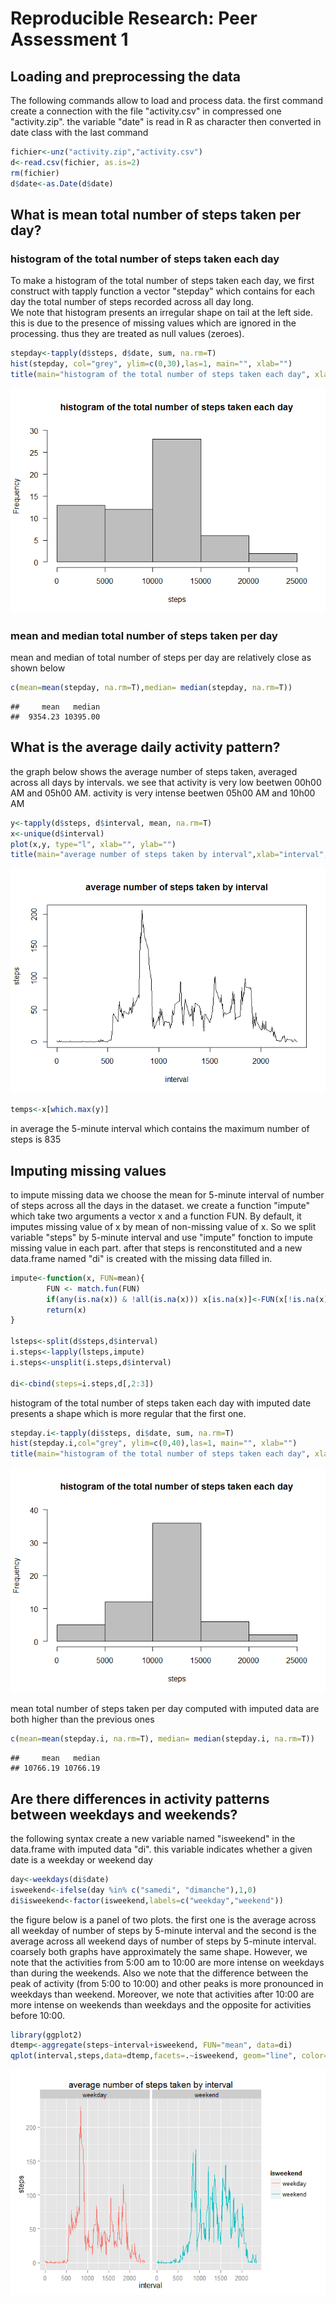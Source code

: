 # Reproducible Research: Peer Assessment 1


## Loading and preprocessing the data
The following commands allow to load and process data. the first command create a connection with the file "activity.csv" in compressed one "activity.zip".
the variable "date" is read in R as character then converted in date class with the last command

```r
fichier<-unz("activity.zip","activity.csv")
d<-read.csv(fichier, as.is=2)
rm(fichier)
d$date<-as.Date(d$date)
```


## What is mean total number of steps taken per day?

### histogram of the total number of steps taken each day  
To make a histogram of the total number of steps taken each day, we first construct with tapply function a vector  "stepday" which contains for each day the total number of steps recorded across all day long.  
We note that histogram presents an irregular shape on tail at the left side.
this is due to the presence of missing values which are ignored in the processing. thus they are treated as null values (zeroes).

```r
stepday<-tapply(d$steps, d$date, sum, na.rm=T)
hist(stepday, col="grey", ylim=c(0,30),las=1, main="", xlab="")
title(main="histogram of the total number of steps taken each day", xlab="steps")
```

![](./PA1_template_files/figure-html/unnamed-chunk-2-1.png) 
  
### mean and median total number of steps taken per day
mean and median of total number of steps per day are relatively close as shown below


```r
c(mean=mean(stepday, na.rm=T),median= median(stepday, na.rm=T))
```

```
##     mean   median 
##  9354.23 10395.00
```


## What is the average daily activity pattern?
the graph  below shows the average number of steps taken, averaged across all 
days by intervals. we see that activity is very low beetwen 00h00 AM and 05h00 AM. activity is very intense beetwen 05h00 AM and 10h00 AM

```r
y<-tapply(d$steps, d$interval, mean, na.rm=T)
x<-unique(d$interval)
plot(x,y, type="l", xlab="", ylab="")
title(main="average number of steps taken by interval",xlab="interval", ylab="steps")
```

![](./PA1_template_files/figure-html/unnamed-chunk-3-1.png) 

```r
temps<-x[which.max(y)]
```
in average the 5-minute interval which contains the maximum number of steps is 835


## Imputing missing values
to impute missing data we choose the mean for 5-minute interval of number of steps across all the days in the dataset. we create a function "impute" which take two arguments a vector x and a function FUN. By default, it imputes missing value of x by mean of non-missing value of x. So we split variable "steps" by  5-minute interval and use "impute" fonction to impute missing value in each part. after that steps is renconstituted and a new data.frame named "di" is created with the missing data filled in.


```r
impute<-function(x, FUN=mean){
        FUN <- match.fun(FUN)
        if(any(is.na(x)) & !all(is.na(x))) x[is.na(x)]<-FUN(x[!is.na(x)])
        return(x)
}

lsteps<-split(d$steps,d$interval)
i.steps<-lapply(lsteps,impute)
i.steps<-unsplit(i.steps,d$interval)

di<-cbind(steps=i.steps,d[,2:3])
```

histogram of the total number of steps taken each day with imputed date presents a shape which is more regular that the first one. 


```r
stepday.i<-tapply(di$steps, di$date, sum, na.rm=T)
hist(stepday.i,col="grey", ylim=c(0,40),las=1, main="", xlab="")
title(main="histogram of the total number of steps taken each day", xlab="steps")
```

![](./PA1_template_files/figure-html/unnamed-chunk-5-1.png) 
  
mean total number of steps taken per day computed with imputed data are both higher than the previous ones

```r
c(mean=mean(stepday.i, na.rm=T), median= median(stepday.i, na.rm=T))
```

```
##     mean   median 
## 10766.19 10766.19
```


## Are there differences in activity patterns between weekdays and weekends?
the following syntax create a new variable named "isweekend"  in the data.frame with imputed data "di". this variable indicates whether a given date is a weekday or weekend day


```r
day<-weekdays(di$date)
isweekend<-ifelse(day %in% c("samedi", "dimanche"),1,0)
di$isweekend<-factor(isweekend,labels=c("weekday","weekend"))
```

the figure below is a panel of two plots. the first one is the average across all weekday of number of steps by 5-minute interval and the second is the average across all weekend days of number of steps by 5-minute interval.
coarsely both graphs have approximately the same shape. However, we note that the activities from 5:00 am to 10:00 are more intense on weekdays than during the weekends. Also we note that the difference between the peak of activity (from 5:00 to 10:00) and other peaks is more pronounced  in weekdays than weekend. Moreover, we note that activities  after 10:00 are more intense on weekends than weekdays and the opposite for activities before 10:00.



```r
library(ggplot2)
dtemp<-aggregate(steps~interval+isweekend, FUN="mean", data=di)
qplot(interval,steps,data=dtemp,facets=.~isweekend, geom="line", color=isweekend,main="average number of steps taken by interval")
```

![](./PA1_template_files/figure-html/unnamed-chunk-8-1.png) 
